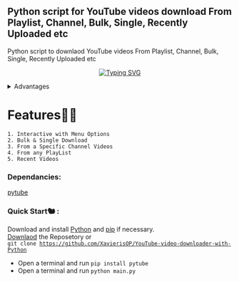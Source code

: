 ## **Python script for YouTube videos download From Playlist, Channel, Bulk, Single, Recently Uploaded etc**
Python script to downlaod YouTube videos From Playlist, Channel, Bulk, Single, Recently Uploaded etc
<p align="center">
<a href="https://git.io/typing-svg"><img src="https://readme-typing-svg.demolab.com?font=Lobster&size=23&duration=1000&pause=1000&color=19F2FF&background=FFFFFF00&center=true&vCenter=true&width=250&lines=YouTube+Videos;Downloader;Bulk+and+Single+Videos;From+PlayList+or+a+Channel" alt="Typing SVG" /></a>
</p>
<details>
 <summary>Advantages</summary>
  - It can Download a complete Channel which has tons of vidos.<br />
  - If it crashed then it will automatically skip downlaoded video after restart.<br />
  - Exceptions are handled
 </details>


# Features😶‍🌫️

    1. Interactive with Menu Options
    2. Bulk & Single Download
    3. From a Specific Channel Videos
    4. From any PlayList
    5. Recent Videos

### Dependancies: 
   [pytube](https://github.com/pytube/pytube)


### Quick Start🐿️ :
  Download and install [Python](https://www.python.org/downloads/) and [pip](https://pip.pypa.io/en/stable/installing/) if necessary.<br />
  [Downlaod](https://github.com/XavierisOP/YouTube-video-downloader-with-Python) the Reposetory or <br />
  <code>git clone https://github.com/XavierisOP/YouTube-video-downloader-with-Python</code>
  - Open a terminal and run <code>pip install pytube </code>
  - Open a terminal and run <code>python main.py </code>
